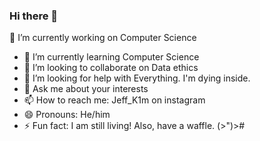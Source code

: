 ### Hi there 👋
 🔭 I’m currently working on Computer Science
- 🌱 I’m currently learning Computer Science
- 👯 I’m looking to collaborate on Data ethics
- 🤔 I’m looking for help with Everything. I'm dying inside.
- 💬 Ask me about your interests
- 📫 How to reach me: Jeff_K1m on instagram
- 😄 Pronouns: He/him
- ⚡ Fun fact: I am still living! Also, have a waffle. (>")>#

